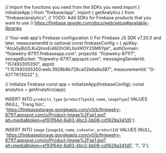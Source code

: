 // Import the functions you need from the SDKs you need
import { initializeApp } from "firebase/app";
import { getAnalytics } from "firebase/analytics";
// TODO: Add SDKs for Firebase products that you want to use
// https://firebase.google.com/docs/web/setup#available-libraries

// Your web app's Firebase configuration
// For Firebase JS SDK v7.20.0 and later, measurementId is optional
const firebaseConfig = {
apiKey: "AIzaSyBd2LKuQlmoEi46I2hOKL6oXKOY2SM6Ypk",
authDomain: "firjewelry-871f7.firebaseapp.com",
projectId: "firjewelry-871f7",
storageBucket: "firjewelry-871f7.appspot.com",
messagingSenderId: "157493305350",
appId: "1:157493305350:web:3928b8b728ca02b6a9a387",
measurementId: "G-43TTK13Q32"
};

// Initialize Firebase
const app = initializeApp(firebaseConfig);
const analytics = getAnalytics(app);

INSERT INTO `products_type` (`productTypeId`, `name`, `imageType`) VALUES (NULL, 'Trang Sức', 'https://firebasestorage.googleapis.com/v0/b/firjewelry-871f7.appspot.com/o/Product-Image%2Fsp1.jpg?alt=media&token=ef93f64d-6a93-4bc2-bb08-cd1629a341d5');

INSERT INTO `image` (`imageId`, `name`, `isAvatar`, `productId`) VALUES (NULL, 'https://firebasestorage.googleapis.com/v0/b/firjewelry-871f7.appspot.com/o/Product-Image%2Fsp1.jpg?alt=media&token=ef93f64d-6a93-4bc2-bb08-cd1629a341d5', '1', '2');
